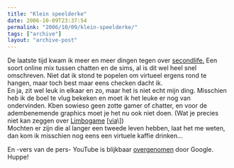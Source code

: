 ```yaml
---
title: "Klein speelderke"
date: 2006-10-09T23:37:54
permalink: "2006/10/09/klein-speelderke/"
tags: ["archive"]
layout: "archive-post"
---
```

De laatste tijd kwam ik meer en meer dingen tegen over [secondlife.](http://secondlife.com/ "http://secondlife.com/") Een soort online mix tussen chatten en de sims, al is dit wel heel snel omschreven. Niet dat ik stond te popelen om virtueel ergens rond te hangen, maar toch best maar eens checken dacht ik.  
En ja, zit wel leuk in elkaar en zo, maar het is niet echt mijn ding. Misschien heb ik de boel te vlug bekeken en moet ik het leuke er nog van ondervinden. Kben sowieso geen zotte gamer of chatter, en voor de adembenemende graphics moet je het nu ook niet doen. (Wat je precies niet kan zeggen over [Limbogame](http://www.limbogame.org/ "http://www.limbogame.org/") \[[via](http://www.boingboing.net/2006/10/09/art_and_video_from_u.html "http://www.boingboing.net/2006/10/09/art_and_video_from_u.html")\])  
Mochten er zijn die al langer een tweede leven hebben, laat het me weten, dan kom ik misschien nog eens een virtuele kaffie drinken…

En -vers van de pers- YouTube is blijkbaar [overgenomen](http://blog.outer-court.com/archive/2006-10-09-n68.html "http://blog.outer-court.com/archive/2006-10-09-n68.html") door Google. Huppe!
